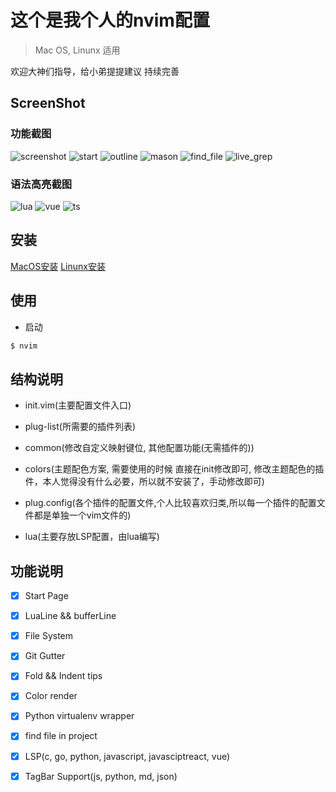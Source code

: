# 这个是我个人的nvim配置
> Mac OS, Linunx 适用

欢迎大神们指导，给小弟提提建议
持续完善

## ScreenShot
### 功能截图
![screenshot](./screenshot/main.gif)
![start](./screenshot/img/start.png)
![outline](./screenshot/img/outline.png)
![mason](./screenshot/img/mason.png)
![find_file](./screenshot/img/find_file.png)
![live_grep](./screenshot/img/live_grep.png)

### 语法高亮截图
![lua](./screenshot/img/lua_edit.png)
![vue](./screenshot/img/vue_edit.png)
![ts](./screenshot/img/ts_edit.png)


## 安装
[MacOS安装](./doc/start_mac.md)
[Linunx安装](./doc/start_linunx.md)


## 使用

- 启动
```bash
$ nvim
```

## 结构说明

- init.vim(主要配置文件入口)
- plug-list(所需要的插件列表)

- common(修改自定义映射键位, 其他配置功能(无需插件的))
- colors(主题配色方案, 需要使用的时候 直接在init修改即可, 修改主题配色的插件，本人觉得没有什么必要，所以就不安装了，手动修改即可)
- plug.config(各个插件的配置文件,个人比较喜欢归类,所以每一个插件的配置文件都是单独一个vim文件的)
- lua(主要存放LSP配置，由lua编写)

## 功能说明
- [x] Start Page
- [x] LuaLine && bufferLine
- [x] File System
- [x] Git Gutter
- [x] Fold && Indent tips
- [x] Color render
- [x] Python virtualenv wrapper
- [x] find file in project
- [x] LSP(c, go, python, javascript, javasciptreact, vue)
- [x] TagBar Support(js, python, md, json)

